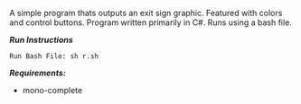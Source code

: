 A simple program thats outputs an exit sign graphic. Featured with colors and control buttons. Program written primarily in C#. Runs using a bash file.

***Run Instructions***
```
Run Bash File: sh r.sh
```

***Requirements:***
- mono-complete
